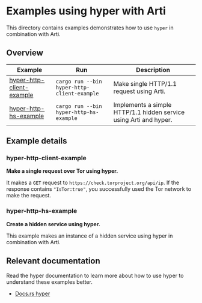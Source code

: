 # Examples using hyper with Arti

This directory contains examples demonstrates how to use `hyper` in combination with Arti.

## Overview

| Example | Run | Description |
| --- | --- | --- |
| [hyper-http-client-example](src/bin/hyper-http-client-example.rs) | `cargo run --bin hyper-http-client-example` | Make single HTTP/1.1 request using Arti. |
| [hyper-http-hs-example](src/bin/hyper-http-hs-example.rs) | `cargo run --bin hyper-http-hs-example` | Implements a simple HTTP/1.1 hidden service using Arti and hyper. |


## Example details

### hyper-http-client-example

**Make a single request over Tor using hyper.**

It makes a `GET` request to `https://check.torproject.org/api/ip`. If the response contains `"IsTor:true"`, you successfully used the Tor network to make the request.

### hyper-http-hs-example

**Create a hidden service using hyper.**

This example makes an instance of a hidden service using hyper in combination with Arti.

## Relevant documentation

Read the hyper documentation to learn more about how to use hyper to understand these examples better.

- [Docs.rs hyper](https://docs.rs/hyper/latest/hyper/)

